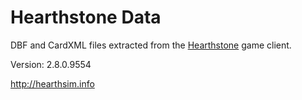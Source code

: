 Hearthstone Data
================

DBF and CardXML files extracted from the
[Hearthstone](http://playhearthstone.com) game client.

Version: 2.8.0.9554

http://hearthsim.info
